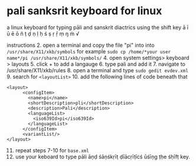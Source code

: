 # pali sanksrit keyboard for linux

a linux keyboard for typing pāli and sanskrit diactrics using the shift key ā ī ū ē ō ñ ṭ ḍ ṇ ḷ ḥ ś ṣ ṛ ṝ ṃ ŋ ṁ √

instructions
2. open a terminal and copy the file "pi" into into `/usr/share/X11/xkb/symbols` for example
   `sudo cp /home/*your user name*/pi /usr/share/X11/xkb/symbols/`
4. open system settings> keyboard > layouts 
5. click + to add a langauge
6. type pali and add it
7. navigate to /usr/share/X11/xkb/rules
8. open a terminal and type
  `sudo gedit evdev.xml`
9. search for `<layoutList>`
10. add the following lines of code beneath that
````
<layout>
      <configItem>
        <name>pi</name>
        <shortDescription>pli</shortDescription>
        <description>Pali</description>
        <languageList>
          <iso639Id>pi</iso639Id>
        </languageList>
      </configItem>
      <variantList/>
</layout>
````
11. repeat steps 7-10 for `base.xml`
12. use your keboard to type pāli āṇḍ śāṇśkṛīṭ ḍīācṛīṭīcś ūśīṇg ṭḥe śḥīfṭ key. 
